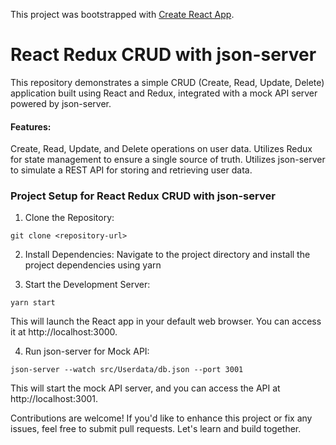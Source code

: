 This project was bootstrapped with [Create React App](https://github.com/facebook/create-react-app).

# React Redux CRUD with json-server

This repository demonstrates a simple CRUD (Create, Read, Update, Delete) application built using React and Redux, integrated with a mock API server powered by json-server.

#### Features:

Create, Read, Update, and Delete operations on user data.
Utilizes Redux for state management to ensure a single source of truth.
Utilizes json-server to simulate a REST API for storing and retrieving user data.

### Project Setup for React Redux CRUD with json-server

1. Clone the Repository:
```
git clone <repository-url>
```

2. Install Dependencies:
Navigate to the project directory and install the project dependencies using yarn

3. Start the Development Server:
```
yarn start
```

This will launch the React app in your default web browser. You can access it at http://localhost:3000.

4. Run json-server for Mock API:
```
json-server --watch src/Userdata/db.json --port 3001
```

This will start the mock API server, and you can access the API at http://localhost:3001.

Contributions are welcome! If you'd like to enhance this project or fix any issues, feel free to submit pull requests. Let's learn and build together.
